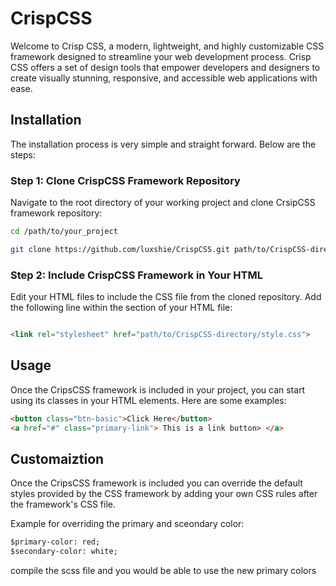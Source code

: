 # CrispCSS
Welcome to Crisp CSS, a modern, lightweight, and highly customizable CSS framework designed to streamline your web development process. Crisp CSS offers a set of design tools that empower developers and designers to create visually stunning, responsive, and accessible web applications with ease.

## Installation

The installation process is very simple and straight forward. Below are the steps:

### Step 1: Clone CrispCSS Framework Repository

Navigate to the root directory of your working project and clone CrsipCSS framework repository:

```bash
cd /path/to/your_project

git clone https://github.com/luxshie/CrispCSS.git path/to/CrispCSS-directory
```

### Step 2: Include CrispCSS Framework in Your HTML

Edit your HTML files to include the CSS file from the cloned repository. Add the following line within the <head> section of your HTML file:

```html

<link rel="stylesheet" href="path/to/CrispCSS-directory/style.css">
```

## Usage

Once the CripsCSS framework is included in your project, you can start using its classes in your HTML elements. Here are some examples:

```html
<button class="btn-basic">Click Here</button>
<a href="#" class="primary-link"> This is a link button> </a>
```

## Customaiztion

Once the CripsCSS framework is included you can override the default styles provided by the CSS framework by adding your own CSS rules after the framework's CSS file. 

Example for overriding the primary and sceondary color:

```html
$primary-color: red;
$secondary-color: white;
```

compile the scss file and you would be able to use the new primary colors
